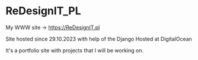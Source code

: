 # ReDesignIT_PL
My WWW site -> https://ReDesignIT.pl

Site hosted since 29.10.2023 with help of the Django
Hosted at DigitalOcean

It's a portfolio site with projects that I will be working on.
